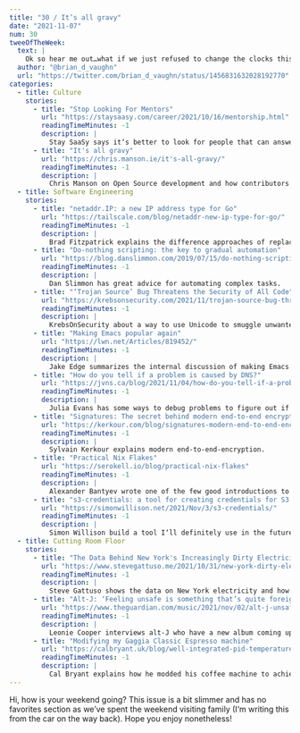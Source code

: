 ```yaml
---
title: "30 / It’s all gravy"
date: "2021-11-07"
num: 30
tweeOfTheWeek:
  text: |
    Ok so hear me out…what if we just refused to change the clocks this time?
  author: "@brian_d_vaughn"
  url: "https://twitter.com/brian_d_vaughn/status/1456831632028192770"
categories:
  - title: Culture
    stories:
      - title: "Stop Looking For Mentors"
        url: "https://staysaasy.com/career/2021/10/16/mentorship.html"
        readingTimeMinutes: -1
        description: |
          Stay SaaSy says it‘s better to look for people that can answer your questions instead of a mentor.
      - title: "It's all gravy"
        url: "https://chris.manson.ie/it's-all-gravy/"
        readingTimeMinutes: -1
        description: |
          Chris Manson on Open Source development and how contributors who are already going "above and beyond" should not feel pressured in any way.
  - title: Software Engineering
    stories:
      - title: "netaddr.IP: a new IP address type for Go"
        url: "https://tailscale.com/blog/netaddr-new-ip-type-for-go/"
        readingTimeMinutes: -1
        description: |
          Brad Fitzpatrick explains the difference approaches of replacing Go‘s `net.IP`, making it more performant and comparable.
      - title: "Do-nothing scripting: the key to gradual automation"
        url: "https://blog.danslimmon.com/2019/07/15/do-nothing-scripting-the-key-to-gradual-automation/"
        readingTimeMinutes: -1
        description: |
          Dan Slimmon has great advice for automating complex tasks.
      - title: "‘Trojan Source’ Bug Threatens the Security of All Code"
        url: "https://krebsonsecurity.com/2021/11/trojan-source-bug-threatens-the-security-of-all-code/"
        readingTimeMinutes: -1
        description: |
          KrebsOnSecurity about a way to use Unicode to smuggle unwanted code changes into projects.
      - title: "Making Emacs popular again"
        url: "https://lwn.net/Articles/819452/"
        readingTimeMinutes: -1
        description: |
          Jake Edge summarizes the internal discussion of making Emacs more approachable.
      - title: "How do you tell if a problem is caused by DNS?"
        url: "https://jvns.ca/blog/2021/11/04/how-do-you-tell-if-a-problem-is-caused-by-dns/"
        readingTimeMinutes: -1
        description: |
          Julia Evans has some ways to debug problems to figure out if items caused by DNS or not.
      - title: "Signatures: The secret behind modern end-to-end encryption"
        url: "https://kerkour.com/blog/signatures-modern-end-to-end-encryption/"
        readingTimeMinutes: -1
        description: |
          Sylvain Kerkour explains modern end-to-end-encryption.
      - title: "Practical Nix Flakes"
        url: "https://serokell.io/blog/practical-nix-flakes"
        readingTimeMinutes: -1
        description: |
          Alexander Bantyev wrote one of the few good introductions to Nix Flakes.
      - title: "s3-credentials: a tool for creating credentials for S3 buckets"
        url: "https://simonwillison.net/2021/Nov/3/s3-credentials/"
        readingTimeMinutes: -1
        description: |
          Simon Willison build a tool I‘ll definitely use in the future: Create S3 credentials with one command.
  - title: Cutting Room Floor
    stories:
      - title: "The Data Behind New York's Increasingly Dirty Electricity Peaks"
        url: "https://www.stevegattuso.me/2021/10/31/new-york-dirty-electricity-peaks.html"
        readingTimeMinutes: -1
        description: |
          Steve Gattuso shows the data on New York electricity and how dirty it gets on peaks.
      - title: "Alt-J: ‘Feeling unsafe is something that’s quite foreign for men’"
        url: "https://www.theguardian.com/music/2021/nov/02/alt-j-unsafe-foreign-men-british-band-trauma-dark"
        readingTimeMinutes: -1
        description: |
          Leonie Cooper interviews alt-J who have a new album coming up in February.
      - title: "Modifying my Gaggia Classic Espresso machine"
        url: "https://calbryant.uk/blog/well-integrated-pid-temperature-control-of-a-gaggia-classic-espresso-machine/#"
        readingTimeMinutes: -1
        description: |
          Cal Bryant explains how he modded his coffee machine to achieve consistent perfect coffee.
---
```


Hi, how is your weekend going? This issue is a bit slimmer and has no favorites section as we’ve spent the weekend visiting family (I‘m writing this from the car on the way back). Hope you enjoy nonetheless!
